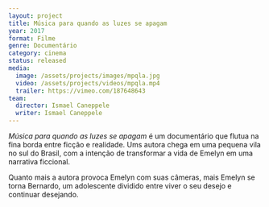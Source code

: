 ```yaml
---
layout: project
title: Música para quando as luzes se apagam
year: 2017
format: Filme
genre: Documentário
category: cinema
status: released
media:
  image: /assets/projects/images/mpqla.jpg
  video: /assets/projects/videos/mpqla.mp4
  trailer: https://vimeo.com/187648643
team:
  director: Ismael Caneppele
  writer: Ismael Caneppele
---
```


_Música para quando as luzes se apagam_ é um documentário que flutua na fina borda entre ficção e realidade. Ums autora chega em uma pequena vila no sul do Brasil, com a intenção de transformar a vida de Emelyn em uma narrativa ficcional.

Quanto mais a autora provoca Emelyn com suas câmeras, mais Emelyn se torna Bernardo, um adolescente dividido entre viver o seu desejo e continuar desejando.
